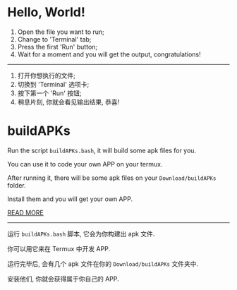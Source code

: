 # Hello, World!

1. Open the file you want to run;
2. Change to 'Terminal' tab;
3. Press the first 'Run' button;
4. Wait for a moment and you will get the output, congratulations!

---

1. 打开你想执行的文件;
2. 切换到 'Terminal' 选项卡;
3. 按下第一个 'Run' 按钮;
4. 稍息片刻, 你就会看见输出结果, 恭喜!


# buildAPKs

Run the script `buildAPKs.bash`, it will build some apk files for you.

You can use it to code your own APP on your termux.

After running it, there will be some apk files on your `Download/buildAPKs` folder.

Install them and you will get your own APP.

[READ MORE](https://github.com/sdrausty/buildAPKs)


---

运行 `buildAPKs.bash` 脚本, 它会为你构建出 apk 文件.

你可以用它来在 Termux 中开发 APP.

运行完毕后, 会有几个 apk 文件在你的 `Download/buildAPKs` 文件夹中.

安装他们, 你就会获得属于你自己的 APP.